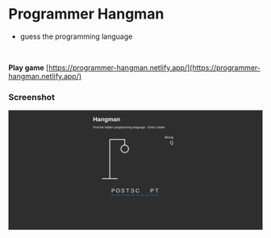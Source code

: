 # Programmer Hangman 
- guess the programming language 
<br>

  **Play game**  [https://programmer-hangman.netlify.app/](https://programmer-hangman.netlify.app/)

### Screenshot
![Hangman](https://raw.githubusercontent.com/aakritsubedi/hangman-react/master/hangman.png)